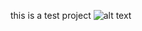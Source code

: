 this is a test project 
![alt text](https://github.com/arminmehraeen/Test/blob/master/a1.png?raw=true)

